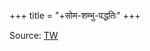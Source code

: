 +++
title = "+सोम-शम्भु-पद्धतिः"
+++

Source: [TW](https://archive.org/details/SomaSambhuPaddhatiPremierePartieTraducionIntroductionEtNotesHeleneBrunnerLachaux/page/102/mode/1up)